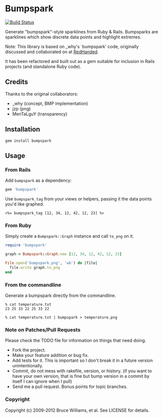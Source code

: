 Bumpspark
=========

[![Build Status](https://travis-ci.org/bruce/bumpspark.png)](https://travis-ci.org/bruce/bumpspark)

Generate "bumpspark"-style sparklines from Ruby & Rails. Bumpsparks
are sparklines which show discrete data points and highlight extremes.

Note: This library is based on _why's `bumpspark' code,
originally discussed and collaborated on at
[RedHanded](http://redhanded.hobix.com/inspect/sparklinesForMinimalists.html).

It has been refactored and built out as a gem suitable for inclusion
in Rails projects (and standalone Ruby code).

Credits
-------

Thanks to the original collaborators:

 * _why (concept, BMP implementation)
 * jzp (png)
 * MenTaLguY (transparency)

Installation
------------

```
gem install bumpspark
```

Usage
-----

### From Rails

Add `bumpspark` as a dependency:

```ruby
gem 'bumpspark'
```

Use `bumpspark_tag` from your views or helpers, passing it the data
points you'd like graphed.

```erb
<%= bumpspark_tag [12, 34, 12, 42, 12, 23] %>
```
    
### From Ruby

Simply create a `Bumpspark::Graph` instance and call `to_png` on it.

```ruby
require 'bumpspark'

graph = Bumpspark::Graph.new [12, 34, 12, 42, 12, 23]

File.open('bumpspark.png', 'wb') do |file|
  file.write graph.to_png
end
```

### From the commandline

Generate a bumpspark directly from the commandline.

```
% cat temperature.txt
23 25 33 22 25 33 22

% cat temperature.txt | bumpspark > temperature.png
```

### Note on Patches/Pull Requests
 
Please check the TODO file for information on things that need doing. 
 
 * Fork the project.
 * Make your feature addition or bug fix.
 * Add tests for it. This is important so I don't break it in a
   future version unintentionally.
 * Commit, do not mess with rakefile, version, or history.
   (if you want to have your own version, that is fine but
   bump version in a commit by itself I can ignore when I pull)
 * Send me a pull request. Bonus points for topic branches.

### Copyright

Copyright (c) 2009-2012 Bruce Williams, et al. See LICENSE for
details.
